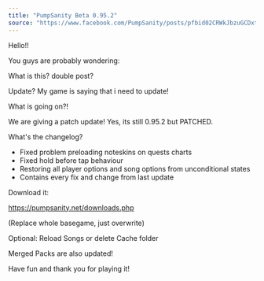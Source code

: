 ```yaml
---
title: "PumpSanity Beta 0.95.2"
source: "https://www.facebook.com/PumpSanity/posts/pfbid02CRWkJbzuGCDxtWdUVcyetKGn276yTM3pgXMkeHQdwntYbYoY61nGG6g54e4z4qE8l"
---
```


Hello!!

You guys are probably wondering: 

What is this? double post?

Update? My game is saying that i need to update!

What is going on?!

We are giving a patch update! Yes, its still 0.95.2 but PATCHED.

What's the changelog?

- Fixed problem preloading noteskins on quests charts
- Fixed hold before tap behaviour
- Restoring all player options and song options from unconditional states
- Contains every fix and change from last update

Download it:


https://pumpsanity.net/downloads.php

(Replace whole basegame, just overwrite)

Optional: Reload Songs or delete Cache folder

Merged Packs are also updated!

Have fun and thank you for playing it!